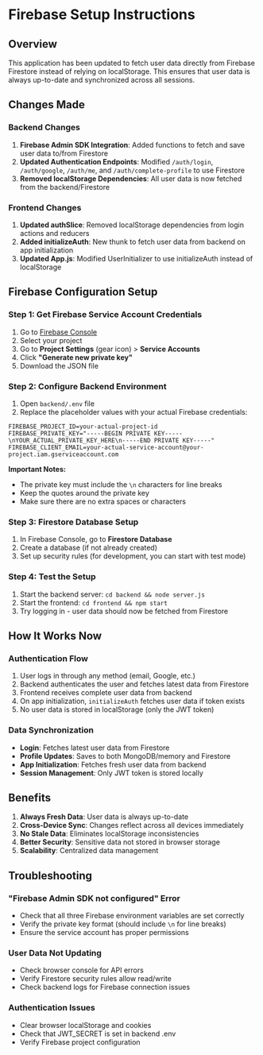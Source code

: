 # Firebase Setup Instructions

## Overview
This application has been updated to fetch user data directly from Firebase Firestore instead of relying on localStorage. This ensures that user data is always up-to-date and synchronized across all sessions.

## Changes Made

### Backend Changes
1. **Firebase Admin SDK Integration**: Added functions to fetch and save user data to/from Firestore
2. **Updated Authentication Endpoints**: Modified `/auth/login`, `/auth/google`, `/auth/me`, and `/auth/complete-profile` to use Firestore
3. **Removed localStorage Dependencies**: All user data is now fetched from the backend/Firestore

### Frontend Changes
1. **Updated authSlice**: Removed localStorage dependencies from login actions and reducers
2. **Added initializeAuth**: New thunk to fetch user data from backend on app initialization
3. **Updated App.js**: Modified UserInitializer to use initializeAuth instead of localStorage

## Firebase Configuration Setup

### Step 1: Get Firebase Service Account Credentials
1. Go to [Firebase Console](https://console.firebase.google.com/)
2. Select your project
3. Go to **Project Settings** (gear icon) > **Service Accounts**
4. Click **"Generate new private key"**
5. Download the JSON file

### Step 2: Configure Backend Environment
1. Open `backend/.env` file
2. Replace the placeholder values with your actual Firebase credentials:

```env
FIREBASE_PROJECT_ID=your-actual-project-id
FIREBASE_PRIVATE_KEY="-----BEGIN PRIVATE KEY-----\nYOUR_ACTUAL_PRIVATE_KEY_HERE\n-----END PRIVATE KEY-----"
FIREBASE_CLIENT_EMAIL=your-actual-service-account@your-project.iam.gserviceaccount.com
```

**Important Notes:**
- The private key must include the `\n` characters for line breaks
- Keep the quotes around the private key
- Make sure there are no extra spaces or characters

### Step 3: Firestore Database Setup
1. In Firebase Console, go to **Firestore Database**
2. Create a database (if not already created)
3. Set up security rules (for development, you can start with test mode)

### Step 4: Test the Setup
1. Start the backend server: `cd backend && node server.js`
2. Start the frontend: `cd frontend && npm start`
3. Try logging in - user data should now be fetched from Firestore

## How It Works Now

### Authentication Flow
1. User logs in through any method (email, Google, etc.)
2. Backend authenticates the user and fetches latest data from Firestore
3. Frontend receives complete user data from backend
4. On app initialization, `initializeAuth` fetches user data if token exists
5. No user data is stored in localStorage (only the JWT token)

### Data Synchronization
- **Login**: Fetches latest user data from Firestore
- **Profile Updates**: Saves to both MongoDB/memory and Firestore
- **App Initialization**: Fetches fresh user data from backend
- **Session Management**: Only JWT token is stored locally

## Benefits
1. **Always Fresh Data**: User data is always up-to-date
2. **Cross-Device Sync**: Changes reflect across all devices immediately
3. **No Stale Data**: Eliminates localStorage inconsistencies
4. **Better Security**: Sensitive data not stored in browser storage
5. **Scalability**: Centralized data management

## Troubleshooting

### "Firebase Admin SDK not configured" Error
- Check that all three Firebase environment variables are set correctly
- Verify the private key format (should include `\n` for line breaks)
- Ensure the service account has proper permissions

### User Data Not Updating
- Check browser console for API errors
- Verify Firestore security rules allow read/write
- Check backend logs for Firebase connection issues

### Authentication Issues
- Clear browser localStorage and cookies
- Check that JWT_SECRET is set in backend .env
- Verify Firebase project configuration